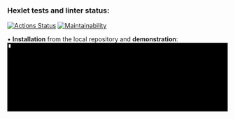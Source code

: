 ### Hexlet tests and linter status:

[![Actions Status](https://github.com/Ingo-o/frontend-project-lvl2/workflows/hexlet-check/badge.svg)](https://github.com/Ingo-o/frontend-project-lvl2/actions) [![Maintainability](https://api.codeclimate.com/v1/badges/40944b2af766528bdb39/maintainability)](https://codeclimate.com/github/Ingo-o/frontend-project-lvl2/maintainability)

• **Installation** from the local repository and **demonstration**:
![Alt Text](gif/first-video.gif)
